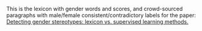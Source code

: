 This is the lexicon with gender words and scores, and crowd-sourced paragraphs with male/female consistent/contradictory labels for the paper: [Detecting gender stereotypes: lexicon vs. supervised learning methods.](https://dl.acm.org/doi/pdf/10.1145/3313831.3376488)
